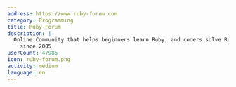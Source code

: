```yaml
---
address: https://www.ruby-forum.com
category: Programming
title: Ruby-Forum
description: |-
  Online Community that helps beginners learn Ruby, and coders solve Ruby coding problems
    since 2005
userCount: 47985
icon: ruby-forum.png
activity: medium
language: en
---
```


